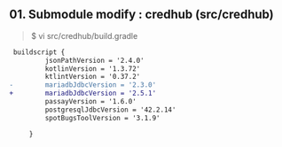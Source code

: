 ## 01. Submodule modify : credhub (src/credhub)

> $ vi src/credhub/build.gradle
```diff
 buildscript {
         jsonPathVersion = '2.4.0'
         kotlinVersion = '1.3.72'
         ktlintVersion = '0.37.2'
-        mariadbJdbcVersion = '2.3.0'
+        mariadbJdbcVersion = '2.5.1'
         passayVersion = '1.6.0'
         postgresqlJdbcVersion = '42.2.14'
         spotBugsToolVersion = '3.1.9'

     }

```

